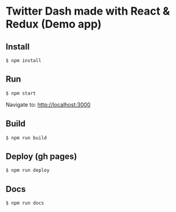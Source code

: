 # Twitter Dash made with React & Redux (Demo app)

## Install
```
$ npm install
```

## Run
```
$ npm start
```
  Navigate to: [http://localhost:3000](http://localhost:3000)

## Build
```
$ npm run build
```

## Deploy (gh pages)
```
$ npm run deploy
```

## Docs
```
$ npm run docs
```
